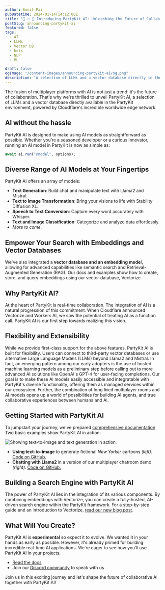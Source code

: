 ```yaml
---
author: Sunil Pai
pubDatetime: 2024-01-14T14:12:00Z
title: "🎈 ⤫ 🤖 Introducing PartyKit AI: Unleashing the Future of Collaborative AI"
postSlug: announcing-partykit-ai
featured: false
tags:
  - AI
  - LLMs
  - Vector DB
  - bots
  - NLP
  - ML

draft: false
ogImage: "/content-images/announcing-partykit-ai/og.png"
description: "A selection of LLMs and a vector database directly in the PartyKit environment, available today."
---
```


The fusion of multiplayer platforms with AI is not just a trend: it's the future of collaboration. That's why we're thrilled to unveil PartyKit AI, a selection of LLMs and a vector database directly available in the PartyKit environment, powered by Cloudflare's incredible worldwide edge network.

## AI without the hassle

PartyKit AI is designed to make using AI models as straightforward as possible. Whether you're a seasoned developer or a curious innovator, running an AI model in PartyKit is now as simple as:

```typescript
await ai.run("@model", options);
```

## Diverse Range of AI Models at Your Fingertips

PartyKit AI offers an array of models:

- **Text Generation**: Build chat and manipulate text with Llama2 and Mistral.
- **Text to Image Transformation**: Bring your visions to life with Stability Diffusion XL.
- **Speech to Text Conversion**: Capture every word accurately with Whisper.
- **Text and Image Classification**: Categorize and analyze data effortlessly.
- _More to come._

## Empower Your Search with Embeddings and Vector Databases

We've also integrated a **vector database and an embedding model,** allowing for advanced capabilities like semantic search and Retrieval-Augmented Generation (RAG). Our docs and examples show how to create, store, and query embeddings using our vector database, Vectorize.

## Why PartyKit AI?

At the heart of PartyKit is real-time collaboration. The integration of AI is a natural progression of this commitment. When Cloudflare announced Vectorize and Workers AI, we saw the potential of treating AI as a function call. PartyKit AI is our first step towards realizing this vision.

## Flexibility and Extensibility

While we provide first-class support for the above features, PartyKit AI is built for flexibility. Users can connect to third-party vector databases or use alternative Large Language Models (LLMs) beyond Llama2 and Mistral. In fact, an emerging pattern among our early adopters is the use of hosted machine learning models as a preliminary step before calling out to more advanced AI solutions like OpenAI's GPT-4 for user-facing completions. Our goal is to make these AI models easily accessible and integratable with PartyKit's diverse functionality, offering them as managed services within our ecosystem. Further, the combination of long lived multiplayer rooms and AI models opens up a world of possibilities for building AI agents, and true collaborative experiences between humans and AI.

## Getting Started with PartyKit AI

To jumpstart your journey, we've prepared [comprehensive documentation](https://docs.partykit.io/reference/partykit-ai/). Two basic examples show PartyKit AI in action:

![Showing text-to-image and text generation in action.](/content-images/announcing-partykit-ai/demos.png)

- **Using text-to-image** to generate fictional _New Yorker_ cartoons _(left)._ [Code on GitHub.](https://github.com/partykit/sketch-noo-yorker/blob/main/README.md)
- **Chatting with Llama2** in a version of our multiplayer chatroom demo _(right)._ [Code on GitHub.](https://github.com/partykit/sketch-ai-chat-demo/tree/feat/using-partykit-ai)

## Building a Search Engine with PartyKit AI

The power of PartyKit AI lies in the integration of its various components. By combining embeddings with Vectorize, you can create a fully-hosted, AI-driven search engine within the PartyKit framework. For a step-by-step guide and an introduction to Vectorize, [read our new blog post](/posts/using-vectorize-to-build-search).

## What Will You Create?

PartyKit AI is **experimental** so expect it to evolve. We wanted it in your hands as early as possible. However, it's already primed for building incredible real-time AI applications. We're eager to see how you'll use PartyKit AI in your projects.

- [Read the docs](https://docs.partykit.io/reference/partykit-ai/)
- Join our [Discord community](https://discord.gg/GJwKKTcQ7W) to speak with us

Join us in this exciting journey and let's shape the future of collaborative AI together with PartyKit AI!
